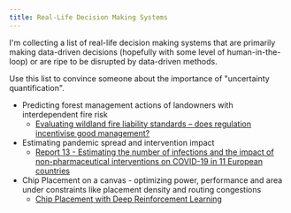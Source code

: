 ```yaml
---
title: Real-Life Decision Making Systems
---
```


I'm collecting a list of real-life decision making systems that are primarily making data-driven decisions \(hopefully with some level of human-in-the-loop\) or are ripe to be disrupted by data-driven methods.

Use this list to convince someone about the importance of "uncertainty quantification".

- Predicting forest management actions of landowners with interdependent fire risk
  - [Evaluating wildland fire liability standards – does regulation incentivise good management?](https://www.publish.csiro.au/wf/WF19090)
- Estimating pandemic spread and intervention impact
  - [Report 13 - Estimating the number of infections and the impact of non-pharmaceutical interventions on COVID-19 in 11 European countries](https://www.imperial.ac.uk/mrc-global-infectious-disease-analysis/covid-19/report-13-europe-npi-impact/)
- Chip Placement on a canvas - optimizing power, performance and area under constraints like placement density and routing congestions
  - [Chip Placement with Deep Reinforcement Learning](https://arxiv.org/abs/2004.10746)
